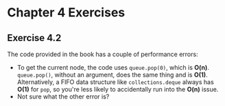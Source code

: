 Chapter 4 Exercises
===================

Exercise 4.2 
------------

The code provided in the book has a couple of performance errors:

* To get the current node, the code uses `queue.pop(0)`, which is
**O(n)**. `queue.pop()`, without an argument, does the same
thing and is **O(1)**. Alternatively, a FIFO data structure like
`collections.deque` always has **O(1)** for `pop`, so you're less likely
to accidentally run into the **O(n)** issue.
* Not sure what the other error is?

